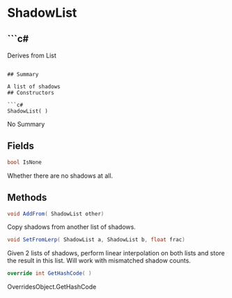 # ShadowList

## ```c#
Derives from List<Shadow>
```

## Summary

A list of shadows
## Constructors

```c#
ShadowList( ) 
```
No Summary
## Fields

```c#
bool IsNone
```
Whether there are no shadows at all.
## Methods

```c#
void AddFrom( ShadowList other) 
```
Copy shadows from another list of shadows.
```c#
void SetFromLerp( ShadowList a, ShadowList b, float frac) 
```
Given 2 lists of shadows, perform linear interpolation on both lists and store the result in this list.
Will work with mismatched shadow counts.
```c#
override int GetHashCode( ) 
```
OverridesObject.GetHashCode
